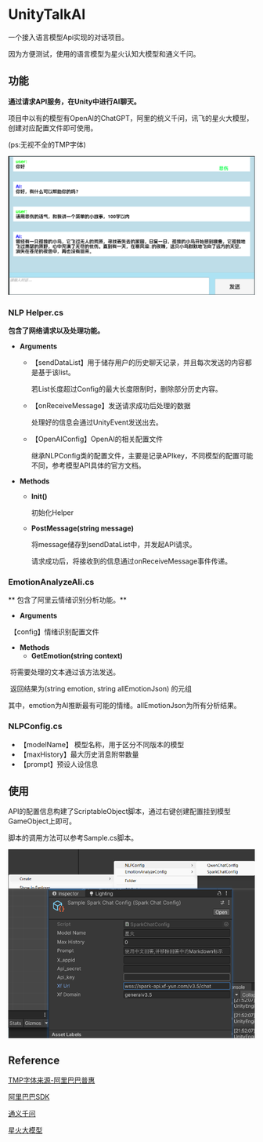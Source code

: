 # UnityTalkAI
 一个接入语言模型Api实现的对话项目。

因为方便测试，使用的语言模型为星火认知大模型和通义千问。



## 功能

 **通过请求API服务，在Unity中进行AI聊天。**

 项目中以有的模型有OpenAI的ChatGPT，阿里的统义千问，讯飞的星火大模型，创建对应配置文件即可使用。

 (ps:无视不全的TMP字体)

![image-20240406002708508](./README/image-20240406002708508.png)



### **NLP Helper**.cs

**包含了网络请求以及处理功能。**

- **Arguments**

	- 【sendDataList】用于储存用户的历史聊天记录，并且每次发送的内容都是基于该list。

		若List长度超过Config的最大长度限制时，删除部分历史内容。

	- 【onReceiveMessage】发送请求成功后处理的数据

		 处理好的信息会通过UnityEvent<string>发送出去。

		

	- 【OpenAIConfig】OpenAI的相关配置文件

		继承NLPConfig类的配置文件，主要是记录APIkey，不同模型的配置可能不同，参考模型API具体的官方文档。

		

- **Methods**

	-  **Init()**

		初始化Helper

	- **PostMessage(string message)**

		将message储存到sendDataList中，并发起API请求。

		请求成功后，将接收到的信息通过onReceiveMessage事件传递。

		

		

### **EmotionAnalyzeAli.cs**

** 包含了阿里云情绪识别分析功能。**

- **Arguments**

​	【config】情绪识别配置文件

- **Methods**
	- **GetEmotion(string context)**


​		将需要处理的文本通过该方法发送。

​		返回结果为(string emotion, string allEmotionJson) 的元组

​		其中，emotion为AI推断最有可能的情绪。allEmotionJson为所有分析结果。



### NLPConfig.cs

- 【modelName】 模型名称，用于区分不同版本的模型
- 【maxHistory】最大历史消息附带数量
- 【prompt】预设人设信息

## 使用

API的配置信息构建了ScriptableObject脚本，通过右键创建配置挂到模型GameObject上即可。

脚本的调用方法可以参考Sample.cs脚本。

![image-20240314215548827](./README/image-20240314215548827.png)

## Reference

[TMP字体来源-阿里巴巴普惠](https://www.alibabafonts.com/#/home)

[阿里巴巴SDK](https://help.aliyun.com/zh/sdk/developer-reference/v2-0-dotnet-sdk?spm=a2c4g.11174283.0.0.6a3c3a11hGi2ux)

[通义千问](https://tongyi.aliyun.com/qianwen/)

[星火大模型](https://xinghuo.xfyun.cn/)

